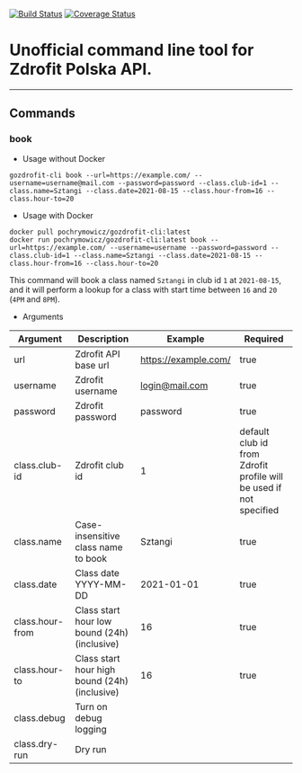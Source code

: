 [![Build Status](https://github.com/go-pkgz/auth/workflows/build/badge.svg)](https://github.com/butwhoare-you/gozdrofit-cli/actions)
[![Coverage Status](https://coveralls.io/repos/github/butwhoareyou/gozdrofit-cli/badge.svg?branch=master)](https://coveralls.io/github/butwhoareyou/gozdrofit-cli?branch=master)

# Unofficial command line tool for Zdrofit Polska API.

---

## Commands

### book

* Usage without Docker
```
gozdrofit-cli book --url=https://example.com/ --username=username@mail.com --password=password --class.club-id=1 --class.name=Sztangi --class.date=2021-08-15 --class.hour-from=16 --class.hour-to=20
```

* Usage with Docker
```
docker pull pochrymowicz/gozdrofit-cli:latest
docker run pochrymowicz/gozdrofit-cli:latest book --url=https://example.com/ --username=username --password=password --class.club-id=1 --class.name=Sztangi --class.date=2021-08-15 --class.hour-from=16 --class.hour-to=20
```

This command will book a class named `Sztangi` in club id `1` at `2021-08-15`, and it will perform a lookup for a class
with start time between `16` and `20` (`4PM` and `8PM`).

* Arguments 

| Argument | Description | Example | Required | 
|---|---|---|---|
| url | Zdrofit API base url | https://example.com/ | true |
| username | Zdrofit username | login@mail.com | true |
| password | Zdrofit password | password | true |
| class.club-id | Zdrofit club id | 1 | default club id from Zdrofit profile will be used if not specified |
| class.name | Case-insensitive class name to book | Sztangi | true |
| class.date | Class date YYYY-MM-DD | 2021-01-01 | true |
| class.hour-from | Class start hour low bound (24h) (inclusive) | 16 | true |
| class.hour-to | Class start hour high bound (24h) (inclusive) | 16 | true |
| class.debug | Turn on debug logging |  |  |
| class.dry-run | Dry run |  |  |
